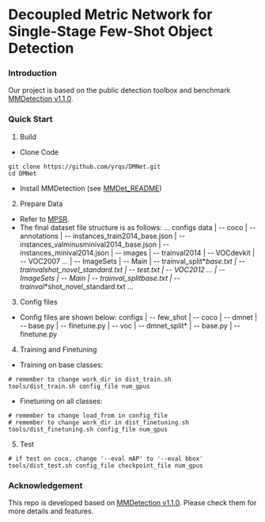 # Decoupled Metric Network for Single-Stage Few-Shot Object Detection

### Introduction
Our project is based on the public detection toolbox and benchmark [MMDetection v1.1.0](https://github.com/open-mmlab/mmdetection/tree/v1.1.0).

### Quick Start
1. Build
- Clone Code

```
git clone https://github.com/yrqs/DMNet.git
cd DMNet
```
- Install MMDetection (see [MMDet_README](https://gitee.com/yrqs/DMNetFinal/blob/main/MMDet_README.md))
2. Prepare Data
- Refer to [MPSR](https://github.com/jiaxi-wu/MPSR.git). 
- The final dataset file structure is as follows:
  ...
  configs
  data
    | -- coco
            | -- annotations
                    | -- instances_train2014_base.json
                    | -- instances_valminusminival2014_base.json
                    | -- instances_minival2014.json
            | -- images
                    | -- trainval2014
    | -- VOCdevkit
            | -- VOC2007
                    ...
                    | -- ImageSets
                            | -- Main
                                    | -- trainval_split*_base.txt
                                    | -- trainval_*shot_novel_standard.txt
                                    | -- test.txt
            | -- VOC2012
                    ...
                    | -- ImageSets
                            | -- Main
                                    | -- trainval_split*_base.txt
                                    | -- trainval_*shot_novel_standard.txt
  ...
3. Config files
- Config files are shown below:
  configs
    | -- few_shot
            | -- coco
                    | -- dmnet
                            | -- base.py
                            | -- finetune.py
            | -- voc
                    | -- dmnet_split*
                            | -- base.py
                            | -- finetune.py
4. Training and Finetuning
- Training on base classes:
```
# remember to change work_dir in dist_train.sh
tools/dist_train.sh config_file num_gpus
```
- Finetuning on all classes:
```
# remember to change load_from in config_file
# remember to change work_dir in dist_finetuning.sh
tools/dist_finetuning.sh config_file num_gpus
```
5. Test
```
# if test on coco, change '--eval mAP' to '--eval bbox'
tools/dist_test.sh config_file checkpoint_file num_gpus
```

### Acknowledgement
This repo is developed based on [MMDetection v1.1.0](https://github.com/open-mmlab/mmdetection/tree/v1.1.0). Please check them for more details and features.